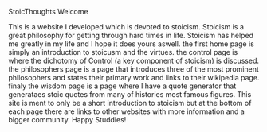 StoicThoughts
Welcome

This is a website I developed which is devoted to stoicism. Stoicism is a great philosophy for getting through hard times in life. Stoicism has helped me greatly in my life and I hope it does yours aswell. the first home page is simply an introduction to stoicusm and the virtues. the control page is where the dichotomy of Control (a key component of stoicism) is discussed. the philosophers page is a page that introduces three of the most prominent philosophers and states their primary work and links to their wikipedia page. finaly the wisdom page is a page where I have a quote generator that generataes stoic quotes from many of histories most famous figures. This site is ment to only be a short introduction to stoicism but at the bottom of each page there are links to other websites with more information and a bigger community. Happy Studdies!